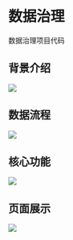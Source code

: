 # 数据治理

数据治理项目代码

## 背景介绍

<img src="https://s21.ax1x.com/2024/09/09/pAmSuNj.png"  />

## 数据流程

<img src="https://s21.ax1x.com/2024/09/09/pAmSkgP.png"  />

## 核心功能

<img src="https://s21.ax1x.com/2024/09/09/pAmSnEQ.png"  />

## 页面展示

<img src="https://s21.ax1x.com/2024/09/09/pAmSAjf.png"  />
